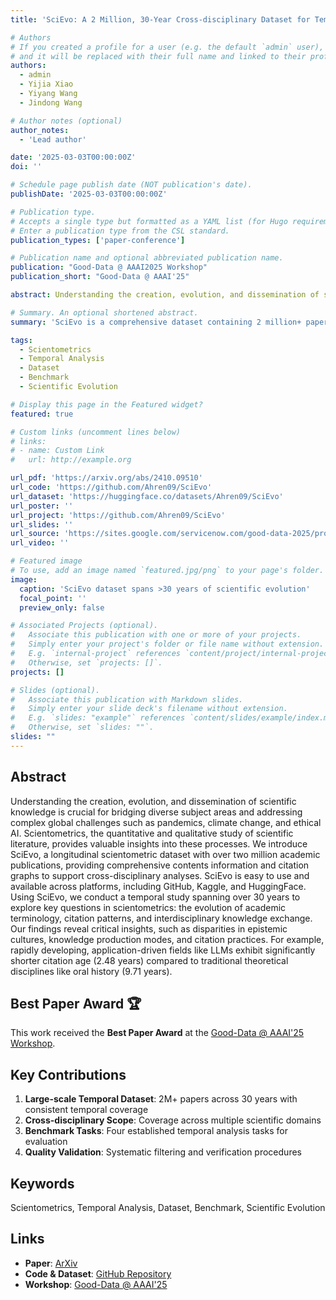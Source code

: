 ```yaml
---
title: 'SciEvo: A 2 Million, 30-Year Cross-disciplinary Dataset for Temporal Scientometric Analysis'

# Authors
# If you created a profile for a user (e.g. the default `admin` user), write the username (folder name) here
# and it will be replaced with their full name and linked to their profile.
authors:
  - admin
  - Yijia Xiao
  - Yiyang Wang
  - Jindong Wang

# Author notes (optional)
author_notes:
  - 'Lead author'

date: '2025-03-03T00:00:00Z'
doi: ''

# Schedule page publish date (NOT publication's date).
publishDate: '2025-03-03T00:00:00Z'

# Publication type.
# Accepts a single type but formatted as a YAML list (for Hugo requirements).
# Enter a publication type from the CSL standard.
publication_types: ['paper-conference']

# Publication name and optional abbreviated publication name.
publication: "Good-Data @ AAAI2025 Workshop"
publication_short: "Good-Data @ AAAI'25"

abstract: Understanding the creation, evolution, and dissemination of scientific knowledge is crucial for bridging diverse subject areas and addressing complex global challenges such as pandemics, climate change, and ethical AI. Scientometrics, the quantitative and qualitative study of scientific literature, provides valuable insights into these processes. We introduce SciEvo, a longitudinal scientometric dataset with over two million academic publications, providing comprehensive contents information and citation graphs to support cross-disciplinary analyses. SciEvo is easy to use and available across platforms, including GitHub, Kaggle, and HuggingFace. Using SciEvo, we conduct a temporal study spanning over 30 years to explore key questions in scientometrics: the evolution of academic terminology, citation patterns, and interdisciplinary knowledge exchange. Our findings reveal critical insights, such as disparities in epistemic cultures, knowledge production modes, and citation practices. For example, rapidly developing, application-driven fields like LLMs exhibit significantly shorter citation age (2.48 years) compared to traditional theoretical disciplines like oral history (9.71 years).

# Summary. An optional shortened abstract.
summary: 'SciEvo is a comprehensive dataset containing 2 million+ papers spanning 30 years (1995-2024) for temporal scientometric analysis, with benchmark tasks for tracking scientific evolution. **Best Paper Award** at Good-Data @ AAAI'25 Workshop.'

tags:
  - Scientometrics
  - Temporal Analysis
  - Dataset
  - Benchmark
  - Scientific Evolution

# Display this page in the Featured widget?
featured: true

# Custom links (uncomment lines below)
# links:
# - name: Custom Link
#   url: http://example.org

url_pdf: 'https://arxiv.org/abs/2410.09510'
url_code: 'https://github.com/Ahren09/SciEvo'
url_dataset: 'https://huggingface.co/datasets/Ahren09/SciEvo'
url_poster: ''
url_project: 'https://github.com/Ahren09/SciEvo'
url_slides: ''
url_source: 'https://sites.google.com/servicenow.com/good-data-2025/program'
url_video: ''

# Featured image
# To use, add an image named `featured.jpg/png` to your page's folder.
image:
  caption: 'SciEvo dataset spans >30 years of scientific evolution'
  focal_point: ''
  preview_only: false

# Associated Projects (optional).
#   Associate this publication with one or more of your projects.
#   Simply enter your project's folder or file name without extension.
#   E.g. `internal-project` references `content/project/internal-project/index.md`.
#   Otherwise, set `projects: []`.
projects: []

# Slides (optional).
#   Associate this publication with Markdown slides.
#   Simply enter your slide deck's filename without extension.
#   E.g. `slides: "example"` references `content/slides/example/index.md`.
#   Otherwise, set `slides: ""`.
slides: ""
---
```


## Abstract

Understanding the creation, evolution, and dissemination of scientific knowledge is crucial for bridging diverse subject areas and addressing complex global challenges such as pandemics, climate change, and ethical AI. Scientometrics, the quantitative and qualitative study of scientific literature, provides valuable insights into these processes. We introduce SciEvo, a longitudinal scientometric dataset with over two million academic publications, providing comprehensive contents information and citation graphs to support cross-disciplinary analyses. SciEvo is easy to use and available across platforms, including GitHub, Kaggle, and HuggingFace. Using SciEvo, we conduct a temporal study spanning over 30 years to explore key questions in scientometrics: the evolution of academic terminology, citation patterns, and interdisciplinary knowledge exchange. Our findings reveal critical insights, such as disparities in epistemic cultures, knowledge production modes, and citation practices. For example, rapidly developing, application-driven fields like LLMs exhibit significantly shorter citation age (2.48 years) compared to traditional theoretical disciplines like oral history (9.71 years).

## Best Paper Award 🏆

This work received the **Best Paper Award** at the [Good-Data @ AAAI'25 Workshop](https://sites.google.com/servicenow.com/good-data-2025/program).

## Key Contributions

1. **Large-scale Temporal Dataset**: 2M+ papers across 30 years with consistent temporal coverage
2. **Cross-disciplinary Scope**: Coverage across multiple scientific domains
3. **Benchmark Tasks**: Four established temporal analysis tasks for evaluation
4. **Quality Validation**: Systematic filtering and verification procedures

## Keywords

Scientometrics, Temporal Analysis, Dataset, Benchmark, Scientific Evolution

## Links

- **Paper**: [ArXiv](https://arxiv.org/abs/2410.09510)
- **Code & Dataset**: [GitHub Repository](https://github.com/Ahren09/SciEvo)
- **Workshop**: [Good-Data @ AAAI'25](https://sites.google.com/servicenow.com/good-data-2025/program)